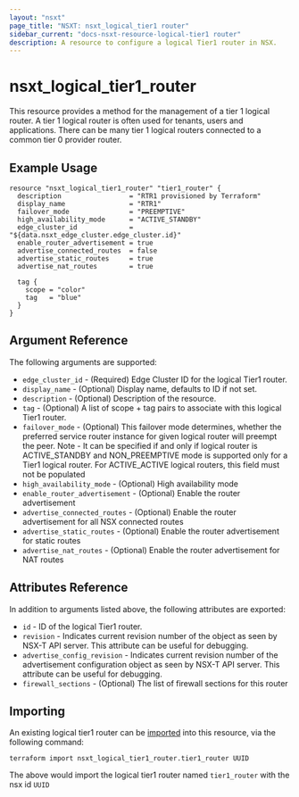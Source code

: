 ```yaml
---
layout: "nsxt"
page_title: "NSXT: nsxt_logical_tier1 router"
sidebar_current: "docs-nsxt-resource-logical-tier1 router"
description: A resource to configure a logical Tier1 router in NSX.
---
```


# nsxt_logical_tier1_router

This resource provides a method for the management of a tier 1 logical router. A tier 1 logical router is often used for tenants, users and applications. There can be many tier 1 logical routers connected to a common tier 0 provider router.

## Example Usage

```hcl
resource "nsxt_logical_tier1_router" "tier1_router" {
  description                 = "RTR1 provisioned by Terraform"
  display_name                = "RTR1"
  failover_mode               = "PREEMPTIVE"
  high_availability_mode      = "ACTIVE_STANDBY"
  edge_cluster_id             = "${data.nsxt_edge_cluster.edge_cluster.id}"
  enable_router_advertisement = true
  advertise_connected_routes  = false
  advertise_static_routes     = true
  advertise_nat_routes        = true

  tag {
    scope = "color"
    tag   = "blue"
  }
}
```

## Argument Reference

The following arguments are supported:

* `edge_cluster_id` - (Required) Edge Cluster ID for the logical Tier1 router.
* `display_name` - (Optional) Display name, defaults to ID if not set.
* `description` - (Optional) Description of the resource.
* `tag` - (Optional) A list of scope + tag pairs to associate with this logical Tier1 router.
* `failover_mode` - (Optional) This failover mode determines, whether the preferred service router instance for given logical router will preempt the peer. Note - It can be specified if and only if logical router is ACTIVE_STANDBY and NON_PREEMPTIVE mode is supported only for a Tier1 logical router. For ACTIVE_ACTIVE logical routers, this field must not be populated
* `high_availability_mode` - (Optional) High availability mode
* `enable_router_advertisement` - (Optional) Enable the router advertisement
* `advertise_connected_routes` - (Optional) Enable the router advertisement for all NSX connected routes
* `advertise_static_routes` - (Optional) Enable the router advertisement for static routes
* `advertise_nat_routes` - (Optional) Enable the router advertisement for NAT routes

## Attributes Reference

In addition to arguments listed above, the following attributes are exported:

* `id` - ID of the logical Tier1 router.
* `revision` - Indicates current revision number of the object as seen by NSX-T API server. This attribute can be useful for debugging.
* `advertise_config_revision` - Indicates current revision number of the advertisement configuration object as seen by NSX-T API server. This attribute can be useful for debugging.
* `firewall_sections` - (Optional) The list of firewall sections for this router

## Importing

An existing logical tier1 router can be [imported][docs-import] into this resource, via the following command:

[docs-import]: /docs/import/index.html

```
terraform import nsxt_logical_tier1_router.tier1_router UUID
```

The above would import the logical tier1 router named `tier1_router` with the nsx id `UUID`
